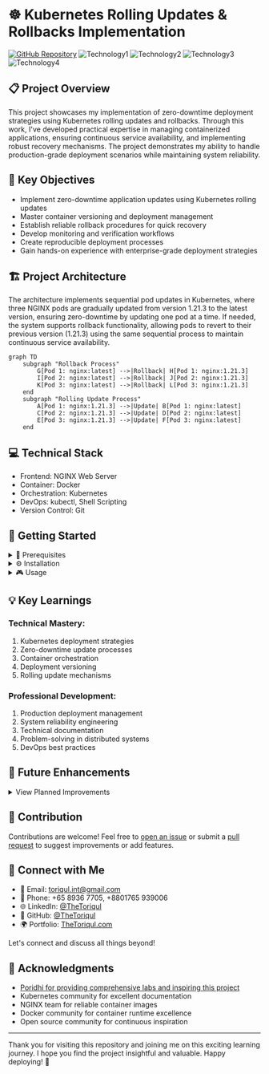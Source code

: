 # ☸ Kubernetes Rolling Updates & Rollbacks Implementation

[![GitHub Repository](https://img.shields.io/badge/GitHub-k8s--rolling--updates-blue?style=flat&logo=github)](https://github.com/TheToriqul/k8s-rolling-updates)
![Technology1](https://img.shields.io/badge/Kubernetes-326CE5?style=flat&logo=kubernetes&logoColor=white)
![Technology2](https://img.shields.io/badge/Docker-2496ED?style=flat&logo=docker&logoColor=white)
![Technology3](https://img.shields.io/badge/NGINX-009639?style=flat&logo=nginx&logoColor=white)
![Technology4](https://img.shields.io/badge/Shell-4EAA25?style=flat&logo=gnu-bash&logoColor=white)

## 📋 Project Overview

This project showcases my implementation of zero-downtime deployment strategies using Kubernetes rolling updates and rollbacks. Through this work, I've developed practical expertise in managing containerized applications, ensuring continuous service availability, and implementing robust recovery mechanisms. The project demonstrates my ability to handle production-grade deployment scenarios while maintaining system reliability.

## 🎯 Key Objectives

- Implement zero-downtime application updates using Kubernetes rolling updates
- Master container versioning and deployment management
- Establish reliable rollback procedures for quick recovery
- Develop monitoring and verification workflows
- Create reproducible deployment processes
- Gain hands-on experience with enterprise-grade deployment strategies

## 🏗️ Project Architecture
The architecture implements sequential pod updates in Kubernetes, where three NGINX pods are gradually updated from version 1.21.3 to the latest version, ensuring zero-downtime by updating one pod at a time. If needed, the system supports rollback functionality, allowing pods to revert to their previous version (1.21.3) using the same sequential process to maintain continuous service availability.
```mermaid
graph TD
    subgraph "Rollback Process"
        G[Pod 1: nginx:latest] -->|Rollback| H[Pod 1: nginx:1.21.3]
        I[Pod 2: nginx:latest] -->|Rollback| J[Pod 2: nginx:1.21.3]
        K[Pod 3: nginx:latest] -->|Rollback| L[Pod 3: nginx:1.21.3]
    end
    subgraph "Rolling Update Process"
        A[Pod 1: nginx:1.21.3] -->|Update| B[Pod 1: nginx:latest]
        C[Pod 2: nginx:1.21.3] -->|Update| D[Pod 2: nginx:latest]
        E[Pod 3: nginx:1.21.3] -->|Update| F[Pod 3: nginx:latest]
    end
```

## 💻 Technical Stack

- Frontend: NGINX Web Server
- Container: Docker
- Orchestration: Kubernetes
- DevOps: kubectl, Shell Scripting
- Version Control: Git

## 🚀 Getting Started

<details>
<summary>🐳 Prerequisites</summary>

- Kubernetes cluster (local or cloud)
- kubectl CLI tool
- Docker runtime
- Basic Kubernetes knowledge
- Git

</details>

<details>
<summary>⚙️ Installation</summary>

1. Clone the repository:
   ```bash
   git clone https://github.com/TheToriqul/k8s-rolling-updates.git
   ```
2. Navigate to the project directory:
   ```bash
   cd k8s-rolling-updates
   ```
3. Apply deployment configuration:
   ```bash
   kubectl apply -f deployment.yaml
   ```

</details>

<details>
<summary>🎮 Usage</summary>

1. Create initial deployment:
   ```bash
   kubectl apply -f deployment.yaml
   ```
2. Verify deployment status:
   ```bash
   kubectl get deployments
   kubectl get pods
   ```
3. Perform rolling update:
   ```bash
   kubectl set image deployment/nginx-deployment nginx=nginx:latest
   ```

For detailed commands and explanations, refer to the [reference-commands.md](reference-commands.md) file.
</details>

## 💡 Key Learnings

### Technical Mastery:
1. Kubernetes deployment strategies
2. Zero-downtime update processes
3. Container orchestration
4. Deployment versioning
5. Rolling update mechanisms

### Professional Development:
1. Production deployment management
2. System reliability engineering
3. Technical documentation
4. Problem-solving in distributed systems
5. DevOps best practices

## 🔄 Future Enhancements

<details>
<summary>View Planned Improvements</summary>

1. Implement automated health checks
2. Add custom metrics for deployment monitoring
3. Integrate with CI/CD pipeline
4. Deploy multiple environment configurations
5. Add automated testing framework
6. Implement canary deployments

</details>

## 🙌 Contribution

Contributions are welcome! Feel free to [open an issue](https://github.com/TheToriqul/k8s-rolling-updates/issues) or submit a [pull request](https://github.com/TheToriqul/k8s-rolling-updates/pulls) to suggest improvements or add features.

## 📧 Connect with Me

- 📧 Email: toriqul.int@gmail.com
- 📱 Phone: +65 8936 7705, +8801765 939006
- 🌐 LinkedIn: [@TheToriqul](https://www.linkedin.com/in/thetoriqul/)
- 🐙 GitHub: [@TheToriqul](https://github.com/TheToriqul)
- 🌍 Portfolio: [TheToriqul.com](https://thetoriqul.com)

Let's connect and discuss all things beyond!

## 👏 Acknowledgments

- [Poridhi for providing comprehensive labs and inspiring this project](https://devops.poridhi.io/)
- Kubernetes community for excellent documentation
- NGINX team for reliable container images
- Docker community for container runtime excellence
- Open source community for continuous inspiration

---

Thank you for visiting this repository and joining me on this exciting learning journey. I hope you find the project insightful and valuable. Happy deploying! 🚀